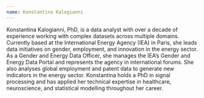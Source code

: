```yaml
---
name: Konstantina Kalogianni
---
```

Konstantina Kalogianni, PhD, is a data analyst with over a decade of experience working with complex datasets across multiple domains. Currently based at the International Energy Agency (IEA) in Paris, she leads data initiatives on gender, employment, and innovation in the energy sector. As a Gender and Energy Data Officer, she manages the IEA’s Gender and Energy Data Portal and represents the agency in international forums. She also analyses global employment
and patent data to generate new indicators in the energy sector. Konstantina holds a PhD in signal processing and has applied her technical expertise in healthcare, neuroscience, and statistical modelling throughout her career.